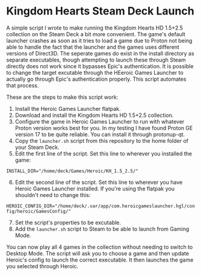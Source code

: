 # Kingdom Hearts Steam Deck Launch

A simple script I wrote to make running the Kingdom Hearts HD 1.5+2.5 collection on the Steam Deck a bit more convenient. The game's default launcher crashes as soon as it tries to load a game due to Proton not being able to handle the fact that the launcher and the games uses different versions of Direct3D. The seperate games do exist in the install directory as separate executables, though attempting to launch these through Steam directly does not work since it bypasses Epic's authentication. It is possible to change the target excutable through the HEeroic Games Launcher to actually go through Epic's authentication properly. This script automates that process.

These are the steps to make this script work:
1. Install the Heroic Games Launcher flatpak. 
2. Download and install the Kingdom Hearts HD 1.5+2.5 collection.
3. Configure the game in Heroic Games Launcher to run with whatever Proton version works best for you. In my testing I have found Proton GE version 17 to be quite reliable. You can install it through protonup-qt.
4. Copy the `launcher.sh` script from this repository to the home folder of your Steam Deck.
5. Edit the first line of the script. Set this line to wherever you installed the game:

`INSTALL_DIR="/home/deck/Games/Heroic/KH_1.5_2.5/"`

6. Edit the second line of the script. Set this line to wherever you have Heroic Games Launcher installed. If you're using the flatpak you shouldn't need to change this:

`HEROIC_CONFIG_DIR="/home/deck/.var/app/com.heroicgameslauncher.hgl/config/heroic/GamesConfig/"`

7. Set the script's properties to be excutable.
8. Add the `launcher.sh` script to Steam to be able to launch from Gaming Mode.

You can now play all 4 games in the collection without needing to switch to Desktop Mode. The script will ask you to choose a game and then update Heroic's config to launch the correct executable. It then launches the game you selected through Heroic.
